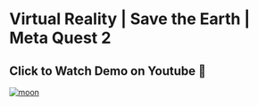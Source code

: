 # Virtual Reality | Save the Earth | Meta Quest 2

## Click to Watch Demo on Youtube 🚀
[![moon](https://github.com/halfrussian/Virtual-Reality---SaveTheEarth---MetaQuest2/assets/84690420/c9c43a46-6b78-4573-b589-2f8686b0ece7)](https://youtu.be/DiYHHVtMCbk "Demo Video")

